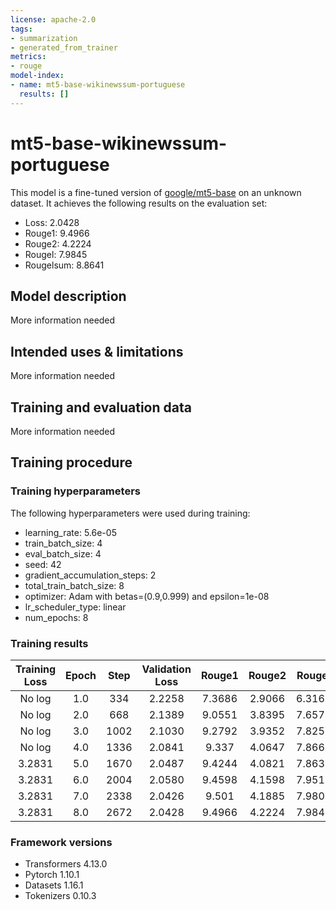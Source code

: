 ```yaml
---
license: apache-2.0
tags:
- summarization
- generated_from_trainer
metrics:
- rouge
model-index:
- name: mt5-base-wikinewssum-portuguese
  results: []
---
```


<!-- This model card has been generated automatically according to the information the Trainer had access to. You
should probably proofread and complete it, then remove this comment. -->

# mt5-base-wikinewssum-portuguese

This model is a fine-tuned version of [google/mt5-base](https://huggingface.co/google/mt5-base) on an unknown dataset.
It achieves the following results on the evaluation set:
- Loss: 2.0428
- Rouge1: 9.4966
- Rouge2: 4.2224
- Rougel: 7.9845
- Rougelsum: 8.8641

## Model description

More information needed

## Intended uses & limitations

More information needed

## Training and evaluation data

More information needed

## Training procedure

### Training hyperparameters

The following hyperparameters were used during training:
- learning_rate: 5.6e-05
- train_batch_size: 4
- eval_batch_size: 4
- seed: 42
- gradient_accumulation_steps: 2
- total_train_batch_size: 8
- optimizer: Adam with betas=(0.9,0.999) and epsilon=1e-08
- lr_scheduler_type: linear
- num_epochs: 8

### Training results

| Training Loss | Epoch | Step | Validation Loss | Rouge1 | Rouge2 | Rougel | Rougelsum |
|:-------------:|:-----:|:----:|:---------------:|:------:|:------:|:------:|:---------:|
| No log        | 1.0   | 334  | 2.2258          | 7.3686 | 2.9066 | 6.3167 | 6.8758    |
| No log        | 2.0   | 668  | 2.1389          | 9.0551 | 3.8395 | 7.6578 | 8.4641    |
| No log        | 3.0   | 1002 | 2.1030          | 9.2792 | 3.9352 | 7.8259 | 8.663     |
| No log        | 4.0   | 1336 | 2.0841          | 9.337  | 4.0647 | 7.8662 | 8.693     |
| 3.2831        | 5.0   | 1670 | 2.0487          | 9.4244 | 4.0821 | 7.8633 | 8.7111    |
| 3.2831        | 6.0   | 2004 | 2.0580          | 9.4598 | 4.1598 | 7.9511 | 8.8299    |
| 3.2831        | 7.0   | 2338 | 2.0426          | 9.501  | 4.1885 | 7.9803 | 8.8612    |
| 3.2831        | 8.0   | 2672 | 2.0428          | 9.4966 | 4.2224 | 7.9845 | 8.8641    |


### Framework versions

- Transformers 4.13.0
- Pytorch 1.10.1
- Datasets 1.16.1
- Tokenizers 0.10.3
